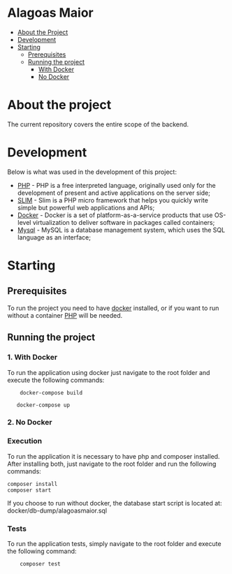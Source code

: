<!-- TABLE OF CONTENTS -->

# Alagoas Maior  

- [About the Project](#about-the-project)
- [Development](#development)
- [Starting](#starting)
  - [Prerequisites](#pr%C3%A9-requirements)
  - [Running the project](#running-the-project)
      - [With Docker](#with-docker)
      - [No Docker](#no-Docker)

<!-- ABOUT THE PROJECT -->

# About the project

The current repository covers the entire scope of the backend.

# Development

Below is what was used in the development of this project:

- [PHP](https://www.php.net/) - PHP is a free interpreted language, originally used only for the development of present and active applications on the server side;
- [SLIM](https://www.slimframework.com/) - Slim is a PHP micro framework that helps you quickly write simple but powerful web applications and APIs;
- [Docker](https://www.docker.com/) - Docker is a set of platform-as-a-service products that use OS-level virtualization to deliver software in packages called containers;
- [Mysql](https://www.mysql.com/) - MySQL is a database management system, which uses the SQL language as an interface;

<!-- GETTING STARTED -->

# Starting

## Prerequisites
To run the project you need to have [docker](https://www.docker.com/) installed, or if you want to run without a container [PHP](https://www.php.net/) will be needed.

## Running the project
### 1. With Docker
To run the application using docker just navigate to the root folder and execute the following commands:

```shell=
    docker-compose build
```

```shell=
   docker-compose up

```

### 2. No Docker

### Execution
To run the application it is necessary to have php and composer installed. After installing both, just navigate to the root folder and run the following commands:

```shell=
composer install
composer start
```
If you choose to run without docker, the database start script is located at: docker/db-dump/alagoasmaior.sql

### Tests
To run the application tests, simply navigate to the root folder and execute the following command:

```shell=
    composer test
```